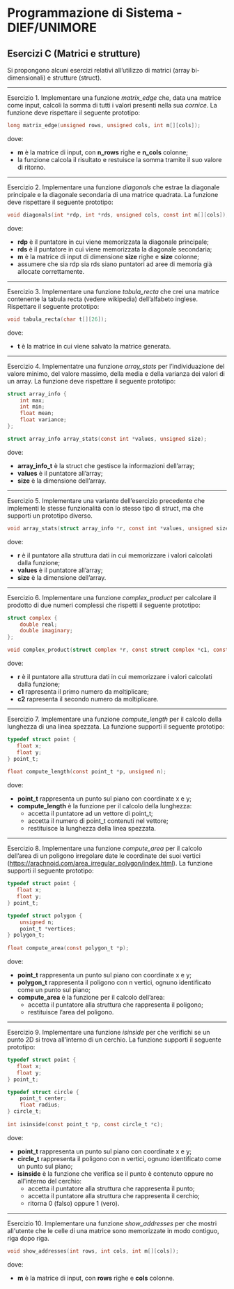 ﻿# Programmazione di Sistema - DIEF/UNIMORE

## Esercizi C (Matrici e strutture)

Si propongono alcuni esercizi relativi all’utilizzo di matrici (array bi-dimensionali) e strutture (struct).

---

Esercizio 1. Implementare una funzione *matrix_edge* che, data una matrice come input, calcoli la somma di tutti i
valori presenti nella sua *cornice*. La funzione deve rispettare il seguente prototipo:

```c
long matrix_edge(unsigned rows, unsigned cols, int m[][cols]);
```

dove:

* **m** è la matrice di input, con **n_rows** righe e **n_cols** colonne;
* la funzione calcola il risultato e restuisce la somma tramite il suo valore di ritorno.

---

Esercizio 2. Implementare una funzione *diagonals* che estrae la diagonale principale e la diagonale secondaria di una
matrice quadrata. La funzione deve rispettare il seguente prototipo:

```c
void diagonals(int *rdp, int *rds, unsigned cols, const int m[][cols]);
```

dove:

* **rdp** è il puntatore in cui viene memorizzata la diagonale principale;
* **rds** è il puntatore in cui viene memorizzata la diagonale secondaria;
* **m** è la matrice di input di dimensione **size** righe e **size** colonne;
* assumere che sia rdp sia rds siano puntatori ad aree di memoria già allocate correttamente.

---

Esercizio 3. Implementare una funzione *tabula_recta* che crei una matrice contenente la tabula recta (vedere wikipedia)
dell’alfabeto inglese. Rispettare il seguente prototipo:

```c
void tabula_recta(char t[][26]);
```

dove:

* **t** è la matrice in cui viene salvato la matrice generata.

---

Esercizio 4. Implementatre una funzione *array_stats* per l’individuazione del valore minimo, del valore massimo, della
media e della varianza dei valori di un array. La funzione deve rispettare il seguente prototipo:

```c
struct array_info {
    int max;
    int min;
    float mean;
    float variance;
};

struct array_info array_stats(const int *values, unsigned size);
```

dove:

* **array_info_t** è la struct che gestisce la informazioni dell’array;
* **values** è il puntatore all’array;
* **size** è la dimensione dell’array.

---

Esercizio 5. Implementare una variante dell’esercizio precedente che implementi le stesse funzionalità con lo stesso
tipo di struct, ma che supporti un prototipo diverso.

```c
void array_stats(struct array_info *r, const int *values, unsigned size);
```

dove:

* **r** è il puntatore alla struttura dati in cui memorizzare i valori calcolati dalla funzione;
* **values** è il puntatore all’array;
* **size** è la dimensione dell’array.

---

Esercizio 6. Implementare una funzione *complex_product* per calcolare il prodotto di due numeri complessi che rispetti
il seguente prototipo:

```c
struct complex {
    double real;
    double imaginary;
};

void complex_product(struct complex *r, const struct complex *c1, const struct complex *c2);
```

dove:

* **r** è il puntatore alla struttura dati in cui memorizzare i valori calcolati dalla funzione;
* **c1** rapresenta il primo numero da moltiplicare;
* **c2** rapresenta il secondo numero da moltiplicare.

---

Esercizio 7. Implementare una funzione *compute_length* per il calcolo della lunghezza di una linea spezzata. La
funzione supporti il seguente prototipo:

```c
typedef struct point {
   float x;
   float y;
} point_t;
   
float compute_length(const point_t *p, unsigned n);
```

dove:

* **point_t** rappresenta un punto sul piano con coordinate x e y;
* **compute_length** è la funzione per il calcolo della lunghezza:
    * accetta il puntatore ad un vettore di point_t;
    * accetta il numero di point_t contenuti nel vettore;
    * restituisce la lunghezza della linea spezzata.

---

Esercizio 8. Implementare una funzione *compute_area* per il calcolo dell’area di un poligono irregolare date le
coordinate dei suoi vertici (https://arachnoid.com/area_irregular_polygon/index.html). La funzione supporti il seguente
prototipo:

```c
typedef struct point {
   float x;
   float y;
} point_t;

typedef struct polygon {
    unsigned n;
    point_t *vertices;
} polygon_t;
   
float compute_area(const polygon_t *p);
```

dove:

* **point_t** rappresenta un punto sul piano con coordinate x e y;
* **polygon_t** rappresenta il poligono con n vertici, ognuno identificato come un punto sul piano;
* **compute_area** è la funzione per il calcolo dell’area:
    * accetta il puntatore alla struttura che rappresenta il poligono;
    * restituisce l’area del poligono.

---

Esercizio 9. Implementare una funzione *isinside* per che verifichi se un punto 2D si trova all'interno di un cerchio.
La funzione supporti il seguente prototipo:

```c
typedef struct point {
   float x;
   float y;
} point_t;

typedef struct circle {
    point_t center;
    float radius;
} circle_t;
   
int isinside(const point_t *p, const circle_t *c);
```

dove:

* **point_t** rappresenta un punto sul piano con coordinate x e y;
* **circle_t** rappresenta il poligono con n vertici, ognuno identificato come un punto sul piano;
* **isinside** è la funzione che verifica se il punto è contenuto oppure no all'interno del cerchio:
    * accetta il puntatore alla struttura che rappresenta il punto;
    * accetta il puntatore alla struttura che rappresenta il cerchio;
    * ritorna 0 (falso) oppure 1 (vero).

---

Esercizio 10. Implementare una funzione *show_addresses* per che mostri all'utente che le celle di una matrice sono
memorizzate in modo contiguo, riga dopo riga.

```c
void show_addresses(int rows, int cols, int m[][cols]);
```

dove:

* **m** è la matrice di input, con **rows** righe e **cols** colonne.

